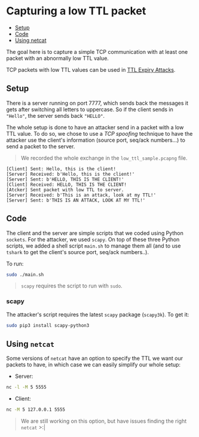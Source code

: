 # Capturing a low TTL packet

* [Setup](#setup)
* [Code](#code)
* [Using netcat](#netcat)

The goal here is to capture a simple TCP communication with at least one packet with an abnormally low TTL value.

TCP packets with low TTL values can be used in [TTL Expiry Attacks](https://github.com/CedricOL07/pcap_tcp_analyser#ttl).

## <a name="setup"></a>Setup

There is a server running on port 7777, which sends back the messages it gets after switching all letters to uppercase. So if the client sends in `"Hello"`, the server sends back `"HELLO"`.

The whole setup is done to have an attacker send in a packet with a low TTL value. To do so, we chose to use a *TCP spoofing* technique to have the attacker use the client's information (source port, seq/ack numbers...) to send a packet to the server.

> We recorded the whole exchange in the `low_ttl_sample.pcapng` file.

```
[Client] Sent: Hello, this is the client!
[Server] Received: b'Hello, this is the client!'
[Server] Sent: b'HELLO, THIS IS THE CLIENT!'
[Client] Received: HELLO, THIS IS THE CLIENT!
[Atcker] Sent packet with low TTL to server.
[Server] Received: b'This is an attack, look at my TTL!'
[Server] Sent: b'THIS IS AN ATTACK, LOOK AT MY TTL!'
```

## <a name="code"></a>Code

The client and the server are simple scripts that we coded using Python `sockets`. For the attacker, we used `scapy`. On top of these three Python scripts, we added a shell script `main.sh` to manage them all (and to use `tshark` to get the client's source port, seq/ack numbers..).

To run:

```sh
sudo ./main.sh
```

> `scapy` requires the script to run with `sudo`.

### scapy

The attacker's script requires the latest `scapy` package (`scapy3k`). To get it:

```sh
sudo pip3 install scapy-python3
```

## <a name="netcat"></a>Using `netcat`

Some versions of `netcat` have an option to specify the TTL we want our packets to have, in which case we can easily simplify our whole setup:

* Server:

```sh
nc -l -M 5 5555
```

* Client:

```sh
nc -M 5 127.0.0.1 5555
```

> We are still working on this option, but have issues finding the right `netcat` >:|
